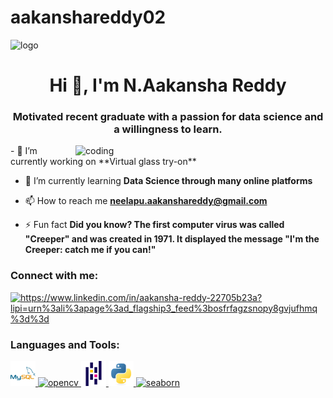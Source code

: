 # aakanshareddy02
![logo]()
<h1 align="center">Hi 👋, I'm N.Aakansha Reddy</h1>
<h3 align="center">Motivated recent graduate with a passion for data science and a willingness to learn.</h3>
<img align="right" alt="coding" width="400" src="https://th.bing.com/th/id/OIP.bHJStNCPbFy72p7TOMKvvgHaFj?rs=1&pid=ImgDetMain">
- 🔭 I’m currently working on **Virtual glass try-on**

- 🌱 I’m currently learning **Data Science through many online platforms**

- 📫 How to reach me **neelapu.aakanshareddy@gmail.com**

- ⚡ Fun fact **Did you know? The first computer virus was called "Creeper" and was created in 1971. It displayed the message "I'm the Creeper: catch me if you can!"**

<h3 align="left">Connect with me:</h3>
<p align="left">
<a href="https://linkedin.com/in/https://www.linkedin.com/in/aakansha-reddy-22705b23a?lipi=urn%3ali%3apage%3ad_flagship3_feed%3bosfrfagzsnopy8gvjufhmq%3d%3d" target="blank"><img align="center" src="https://raw.githubusercontent.com/rahuldkjain/github-profile-readme-generator/master/src/images/icons/Social/linked-in-alt.svg" alt="https://www.linkedin.com/in/aakansha-reddy-22705b23a?lipi=urn%3ali%3apage%3ad_flagship3_feed%3bosfrfagzsnopy8gvjufhmq%3d%3d" height="30" width="40" /></a>
</p>

<h3 align="left">Languages and Tools:</h3>
<p align="left"> <a href="https://www.mysql.com/" target="_blank" rel="noreferrer"> <img src="https://raw.githubusercontent.com/devicons/devicon/master/icons/mysql/mysql-original-wordmark.svg" alt="mysql" width="40" height="40"/> </a> <a href="https://opencv.org/" target="_blank" rel="noreferrer"> <img src="https://www.vectorlogo.zone/logos/opencv/opencv-icon.svg" alt="opencv" width="40" height="40"/> </a> <a href="https://pandas.pydata.org/" target="_blank" rel="noreferrer"> <img src="https://raw.githubusercontent.com/devicons/devicon/2ae2a900d2f041da66e950e4d48052658d850630/icons/pandas/pandas-original.svg" alt="pandas" width="40" height="40"/> </a> <a href="https://www.python.org" target="_blank" rel="noreferrer"> <img src="https://raw.githubusercontent.com/devicons/devicon/master/icons/python/python-original.svg" alt="python" width="40" height="40"/> </a> <a href="https://seaborn.pydata.org/" target="_blank" rel="noreferrer"> <img src="https://seaborn.pydata.org/_images/logo-mark-lightbg.svg" alt="seaborn" width="40" height="40"/> </a> </p>
